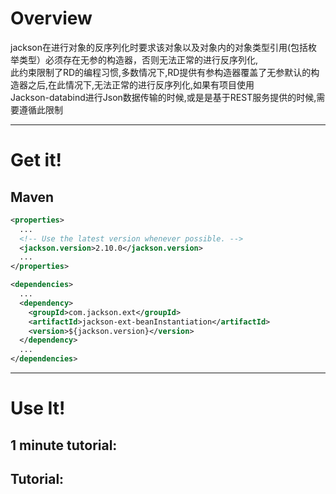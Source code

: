 # Overview

jackson在进行对象的反序列化时要求该对象以及对象内的对象类型引用(包括枚举类型）必须存在无参的构造器，否则无法正常的进行反序列化,<br>
此约束限制了RD的编程习惯,多数情况下,RD提供有参构造器覆盖了无参默认的构造器之后,在此情况下,无法正常的进行反序列化,如果有项目使用<br>
Jackson-databind进行Json数据传输的时候,或是是基于REST服务提供的时候,需要遵循此限制

-----

# Get it!


## Maven

```xml
<properties>
  ...
  <!-- Use the latest version whenever possible. -->
  <jackson.version>2.10.0</jackson.version>
  ...
</properties>

<dependencies>
  ...
  <dependency>
    <groupId>com.jackson.ext</groupId>
    <artifactId>jackson-ext-beanInstantiation</artifactId>
    <version>${jackson.version}</version>
  </dependency>
  ...
</dependencies>
```



-----

# Use It!



## 1 minute tutorial: 



## Tutorial:







